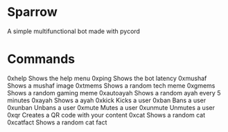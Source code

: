 # Sparrow
A simple multifunctional bot made with pycord

# Commands

0xhelp
Shows the help menu
0xping
Shows the bot latency
0xmushaf <page>
Shows a mushaf image
0xtmems
Shows a random tech meme
0xgmems
Shows a random gaming meme
0xautoayah
Shows a random ayah every 5 minutes
0xayah <surah number:ayah number>
Shows a ayah
0xkick <user>
Kicks a user
0xban <user>
Bans a user
0xunban <user>
Unbans a user
0xmute <user>
Mutes a user
0xunmute <user>
Unmutes a user
0xqr <content>
Creates a QR code with your content
0xcat
Shows a random cat
0xcatfact
Shows a random cat fact

  
  
  
  
  
